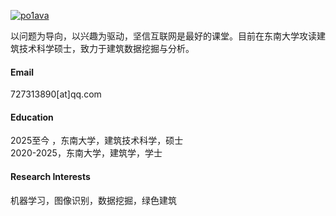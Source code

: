 [![po1ava](https://img.shields.io/badge/po1ava-github-blue?logo=github)](https://github.com/po1ava)

以问题为导向，以兴趣为驱动，坚信互联网是最好的课堂。目前在东南大学攻读建筑技术科学硕士，致力于建筑数据挖掘与分析。

#### Email
727313890[at]qq.com

#### Education
2025至今   ，东南大学，建筑技术科学，硕士<br>
2020-2025，东南大学，建筑学，学士

#### Research Interests
机器学习，图像识别，数据挖掘，绿色建筑
